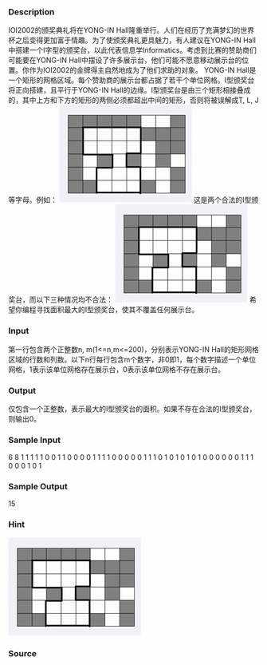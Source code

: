 
### Description
IOI2002的颁奖典礼将在YONG-IN Hall隆重举行。人们在经历了充满梦幻的世界杯之后变得更加富于情趣。为了使颁奖典礼更具魅力，有人建议在YONG-IN Hall中搭建一个I字型的颁奖台，以此代表信息学Informatics。考虑到比赛的赞助商们可能要在YONG-IN Hall中摆设了许多展示台，他们可能不愿意移动展示台的位置。你作为IOI2002的金牌得主自然地成为了他们求助的对象。
YONG-IN Hall是一个矩形的网格区域。每个赞助商的展示台都占据了若干个单位网格。I型颁奖台将正向搭建，且平行于YONG-IN Hall的边缘。I型颁奖台是由三个矩形相接叠成的，其中上方和下方的矩形的两侧必须都超出中间的矩形，否则将被误解成T, L, J等字母。例如：
![](/images/1910_1.jpg) 
这是两个合法的I型颁奖台，而以下三种情况均不合法：
![](/images/1910_2.jpg) 
希望你编程寻找面积最大的I型颁奖台，使其不覆盖任何展示台。

### Input
第一行包含两个正整数n, m(1<=n,m<=200)，分别表示YONG-IN Hall的矩形网格区域的行数和列数。以下n行每行包含m个数字，非0即1，每个数字描述一个单位网格，1表示该单位网格存在展示台，0表示该单位网格不存在展示台。

### Output
仅包含一个正整数，表示最大的I型颁奖台的面积。如果不存在合法的I型颁奖台，则输出0。

### Sample Input
6 8
1 1 1 1 1 0 0 1
1 0 0 0 0 1 1 1
1 0 0 0 0 0 1 1
1 0 1 0 1 0 1 0
1 0 0 0 0 0 0 1
1 1 0 0 0 1 0 1

### Sample Output
15

### Hint
![](/images/1910_3.jpg) 
### Source
